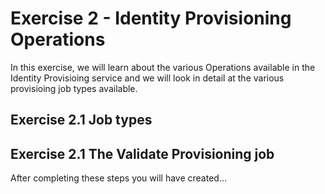 # Exercise 2 - Identity Provisioning Operations

In this exercise, we will learn about the various Operations available in the Identity Provisioing service and we will look in detail at the various provisioing job types available.  


## Exercise 2.1 Job types

## Exercise 2.1 The Validate Provisioning job

After completing these steps you will have created...
